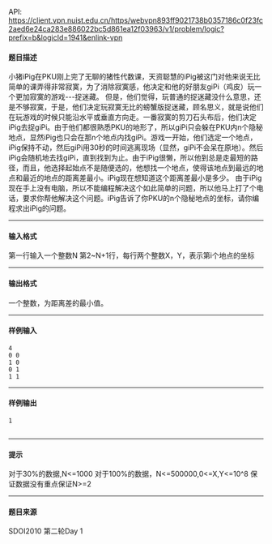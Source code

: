 API: https://client.vpn.nuist.edu.cn/https/webvpn893ff9021738b0357186c0f23fc2aed6e24ca283e886022bc5d861ea12f03963/v1/problem/logic?prefix=b&logicId=1941&enlink-vpn

#### 题目描述

小猪iPig在PKU刚上完了无聊的猪性代数课，天资聪慧的iPig被这门对他来说无比简单的课弄得非常寂寞，为了消除寂寞感，他决定和他的好朋友giPi（鸡皮）玩一个更加寂寞的游戏---捉迷藏。 但是，他们觉得，玩普通的捉迷藏没什么意思，还是不够寂寞，于是，他们决定玩寂寞无比的螃蟹版捉迷藏，顾名思义，就是说他们在玩游戏的时候只能沿水平或垂直方向走。一番寂寞的剪刀石头布后，他们决定iPig去捉giPi。由于他们都很熟悉PKU的地形了，所以giPi只会躲在PKU内n个隐秘地点，显然iPig也只会在那n个地点内找giPi。游戏一开始，他们选定一个地点，iPig保持不动，然后giPi用30秒的时间逃离现场（显然，giPi不会呆在原地）。然后iPig会随机地去找giPi，直到找到为止。由于iPig很懒，所以他到总是走最短的路径，而且，他选择起始点不是随便选的，他想找一个地点，使得该地点到最远的地点和最近的地点的距离差最小。iPig现在想知道这个距离差最小是多少。 由于iPig现在手上没有电脑，所以不能编程解决这个如此简单的问题，所以他马上打了个电话，要求你帮他解决这个问题。iPig告诉了你PKU的n个隐秘地点的坐标，请你编程求出iPig的问题。

---

#### 输入格式

第一行输入一个整数N 第2~N+1行，每行两个整数X，Y，表示第i个地点的坐标

---

#### 输出格式

一个整数，为距离差的最小值。

---

#### 样例输入
```
4
0 0
1 0
0 1
1 1

```

---

#### 样例输出
```
1


```

---

#### 提示

对于30%的数据,N<=1000 对于100%的数据，N<=500000,0<=X,Y<=10^8 保证数据没有重点保证N>=2

---

#### 题目来源

SDOI2010 第二轮Day 1